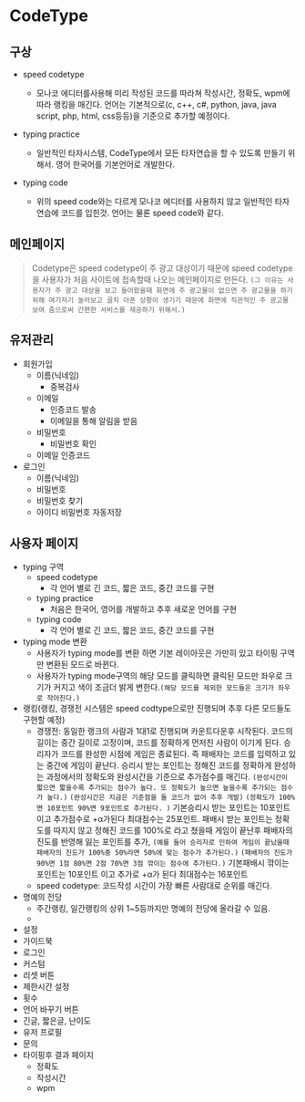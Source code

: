 # CodeType

## 구상
- speed codetype
    - 모나코 에디터를사용해 미리 작성된 코드를 따라쳐 작성시간, 정확도, wpm에 따라 랭킹을 매긴다. 언어는 기본적으로(c, c++, c#, python, java, java script, php, html, css등등)을 기준으로 추가할 예정이다.
    
 - typing practice
    - 일반적인 타자시스템, CodeType에서 모든 타자연습을 할 수 있도록 만들기 위해서. 영어 한국어를 기본언어로 개발한다.

 - typing code
    - 위의 speed code와는 다르게 모나코 에디터를 사용하지 않고 일반적인 타자연습에 코드를 입힌것. 언어는 물론 speed code와 같다.

## 메인페이지
> Codetype은 speed codetype이 주 광고 대상이기 때문에 speed codetype을 사용자가 처음 사이트에 접속할때 나오는 메인페이지로 만든다.
`(그 이유는 사용자가 주 광고 대상을 보고 들어왔을때 화면에 주 광고물이 없으면 주 광고물을 하기 위해 여기저기 눌러보고 골치 아픈 상황이 생기기 때문에 화면에 직관적인 주 광고물 보여 줌으로써 간편한 서비스를 제공하기 위해서.)`

## 유저관리
- 회원가입
    - 이름(닉네임)
        - 중복검사
    - 이메일
        - 인증코드 발송
        - 이메일을 통해 알림을 받음
    - 비밀번호
        - 비밀번호 확인
    - 이메일 인증코드
- 로그인
    - 이름(닉네임)
    - 비밀번호
    - 비밀번호 찾기
    - 아이디 비밀번호 자동저장

## 사용자 페이지
- typing 구역
    - speed codetype
        - 각 언어 별로 긴 코드, 짧은 코드, 중간 코드를 구현
    - typing practice
        - 처음은 한국어, 영어를 개발하고 추후 새로운 언어를 구현
    - typing code
        - 각 언어 별로 긴 코드, 짧은 코드, 중간 코드를 구현
- typing mode 변환
    - 사용자가 typing mode를 변환 하면 기본 레이아웃은 가만히 있고 타이핑 구역만 변환된 모드로 바뀐다.
    - 사용자가 typing mode구역의 해당 모드를 클릭하면 클릭된 모드만 좌우로 크기가 커지고 색이 조금더 밝게 변한다.`(해당 모드를 제외한 모드들은 크기가 좌우로 작아진다.)`
- 랭킹(랭킹, 경쟁전 시스템은 speed codtype으로만 진행되며 추후 다른 모드들도 구현할 예정)
    - 경쟁전: 동일한 랭크의 사람과 1대1로 진행되며 카운트다운후 시작된다.
    코드의 길이는 중간 길이로 고정이며, 코드를 정확하게 먼저친 사람이 이기게 된다.
    승리자가 코드를 완성한 시점에 게임은 종료된다.
    즉 패배자는 코드를 입력하고 있는 중간에 게임이 끝난다.
    승리시 받는 포인트는 정해진 코드를 정확하게 완성하는 과정에서의 정확도와 완성시간을 기준으로 추가점수를 매긴다.
    `(완성시간이 짧으면 짧을수록 추가되는 점수가 높다. 또 정확도가 높으면 높을수록 추가되는 점수가 높다.)`
    `(완성시간은 지금은 기준점을 둘 코드가 없어 추후 개발)`
    `(정확도가 100%면 10포인트 90%면 9포인트로 추가된다. )`
    기본승리시 받는 포인트는 10포인트이고 추가점수로 +α가된다 최대점수는 25포인트.
    패배시 받는 포인트는 정확도를 따지지 않고 정해진 코드를 100%로 라고 쳤을때 게임이 끝난후 패배자의 진도를 반영해 잃는 포인트를 추가, 
    `(예를 들어 승리자로 인하여 게임이 끝났을때 패배자의 진도가 100%중 50%라면 50%에 맞는 점수가 추가된다.)`
    `(패배자의 진도가 90%면 1점 80%면 2점 70%면 3점 깎이는 점수에 추가된다.)`
    기본패배시 깎이는 포인트는 10포인트 이고 추가로 +α가 된다 최대점수는 16포인트
    <!-- - 주간랭킹: 매주 지정된 코드로 실행되고 주간랭킹의 코드 길이는 중간 길이로 고정이다. -->
    <!-- - 일간랭킹: 매일 지정된 코드로 실행되고 일간랭킹의 코드 길이는 긴, 짧은, 중간 길이로 모두 가능하다. -->
    - speed codetype: 코드작성 시간이 가장 빠른 사람대로 순위를 매긴다.
    <!-- - typing practice: 정확도와 wpm을 기준으로 순위를 매긴다.
    - typing code: typing practice와 마찬가지로 정홛고와 wpm을 기준으로 순위를 매긴다. -->
- 명예의 전당
    - 주간랭킹, 일간랭킹의 상위 1~5등까지만 명예의 전당에 올라갈 수 있음.
    - 
- 설정
- 가이드북
- 로그인
- 커스텀
- 리셋 버튼
- 제한시간 설정
- 횟수  
- 언어 바꾸기 버튼
- 긴글, 짧은글, 난이도
- 유저 프로필
- 문의
- 타이핑후 결과 페이지
    - 정확도
    - 작성시간
    - wpm
